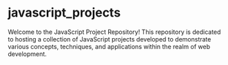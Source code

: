 # javascript_projects
Welcome to the JavaScript Project Repository! This repository is dedicated to hosting a collection of JavaScript projects developed to demonstrate various concepts, techniques, and applications within the realm of web development.
